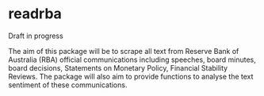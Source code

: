 # readrba

Draft in progress

The aim of this package will be to scrape all text from Reserve Bank of Australia (RBA) official communications including speeches, board minutes, board decisions, Statements on Monetary Policy, Financial Stability Reviews. The package will also aim to provide functions to analyse the text sentiment of these communications.
